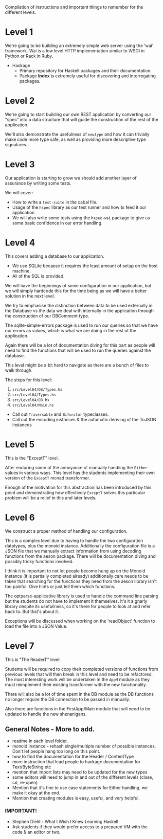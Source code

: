 Compilation of instructions and important things to remember for the different
levels.

# Level 1

We're going to be building an extremely simple web server using the 'wai'
framework. Wai is a low level HTTP implementation similar to WSGI in Python or
Rack in Ruby.

- Hackage
  - Primary repository for Haskell packages and their documentation.
  - Package **Index** is extremely useful for discovering and interrogating
    packages.

# Level 2

We're going to start building our own REST application by converting our "spec"
into a data structure that will guide the construction of the rest of the
application.

We'll also demonstrate the usefulness of ``newtype`` and how it can trivially
make code more type safe, as well as providing more descriptive type signatures.

# Level 3

Our application is starting to grow we should add another layer of assurance by
writing some tests.

We will cover:
- How to write a ``test-suite`` in the cabal file.
- Usage of the ``hspec`` library as our test runner and how to feed it our
  application.
- We will also write some tests using the ``hspec-wai`` package to give us some
  basic confidence in our error handling.

# Level 4

This covers adding a database to our application.
- We use SQLite because it requires the least amount of setup on the host machine.
- All of the SQL is provided.

We will have the beginnings of some configuration in our application, but we
will simply hardcode this for the time being as we will have a better solution
in the next level.

We try to emphasise the distinction between data to be used externally in the
Database vs the data we deal with internally in the application through the
construction of our DBComment type.

The sqlite-simple-errors package is used to run our queries so that we have our
errors as values, which is what we are doing in the rest of the application.

Again there will be a lot of documentation diving for this part as people will
need to find the functions that will be used to run the queries against the
database.

This level might be a bit hard to navigate as there are a bunch of files to walk
through.

The steps for this level:
1) ``src/Level04/DB/Types.hs``
2) ``src/Level04/Types.hs``
3) ``src/Level04/DB.hs``
4) ``src/Level04/Main.hs``

- Call out `Traversable` and `Bifunctor` typeclasses.
- Call out the encoding instances & the automatic deriving of the ToJSON instances

# Level 5

This is the "ExceptT" level.

After enduring some of the annoyance of manually handling the `Either` values in various ways. This level has the students implementing their own version of the `ExceptT` monad transformer.

Enough of the motivation for this abstraction has been introduced by this point and demonstrating how effectively `ExceptT` solves this particular problem will be a relief in this and later levels.

# Level 6

We construct a proper method of handling our configuration.

This is a complex level due to having to handle the two configuration datatypes,
plus the monoid instance. Additionally the configuration file is a JSON file
that we manually extract information from using decoding functions from the
aeson package. There will be documentation diving and possibly tricky functions
involved.

I think it is important to not let people become hung up on the Monoid instance
(it is partially completed already) additionally care needs to be taken that
searching for the functions they need from the aeson library isn't too painful.
Give hints or just tell them which functions.

The optparse-applicative library is used to handle the command line parsing but
the students do not have to implement it themselves. It's it a gnarly library
despite its usefullness, so it's there for people to look at and refer back to.
But that's about it.

Exceptions will be discussed when working on the 'readObject' function to load
the file into a JSON Value.

# Level 7

This is "The ReaderT" level.

Students will be required to copy their completed versions of functions from
previous levels that will then break in this level and need to be refactored.
The most interesting work will be undertaken in the `AppM` module as they must
reimplement their existing transformer with the new functionality.

There will also be a lot of time spent in the DB module as the DB functions no
longer require the DB connection to be passed in manually.

Also there are functions in the FirstApp/Main module that will need to be
updated to handle the new shenanigans.

## General Notes - More to add.
- readme in each level folder.
- monoid instance - rehash single/multiple number of possible instances. Don't let people hang too long on this point.
- how to find the documentation for the Header / ContentType
- more instruction that lead people to hackage documentation for Text/ByteString etc
- mention that import lists may need to be updated for the new types
- some editors will need to jump in and out of the different levels (close, cd, re-open)
- Mention that it's fine to use case statements for Either handling, we make it okay at the end.
- Mention that creating modules is easy, useful, and very helpful.

### IMPORTANT!
- Stephen Diehl - What I Wish I Knew Learning Haskell
- Ask students if they would prefer access to a prepared VM with the code & an editor or two.
